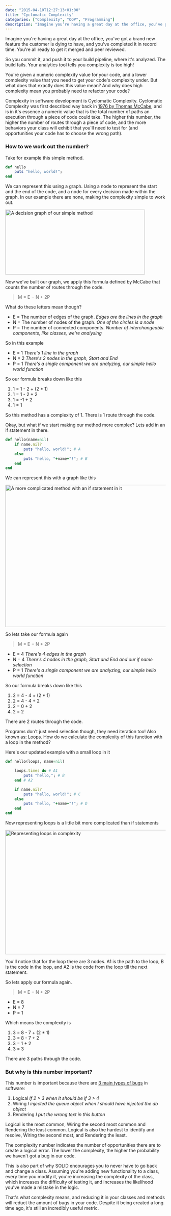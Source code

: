 ```yaml
---
date: "2015-04-10T12:27:13+01:00"
title: "Cyclomatic Complexity"
categories: ["Complexity", "OOP", "Programming"]
description: "Imagine you’re having a great day at the office, you’ve got a brand new feature the customer is dying to have, and you’ve completed it in record time. You’re all ready to get it merged and peer reviewed. So you commit it, and push it to your build pipeline, where it’s analyzed. The build fails. Your analytics tool tells you complexity is too high! You’re given a numeric complexity value for your code, and a lower complexity value that you need to get your code’s complexity under."
---
```


Imagine you're having a great day at the office, you've got a brand new feature the customer is dying to have, and you've completed it in record time. You're all ready to get it merged and peer reviewed.

So you commit it, and push it to your build pipeline, where it's analyzed. The build fails. Your analytics tool tells you complexity is too high!

You're given a numeric complexity value for your code, and a lower complexity value that you need to get your code's complexity under. But what does that exactly does this value mean? And why does high complexity mean you probably need to refactor your code?

Complexity in software development is Cyclomatic Complexity. Cyclomatic Complexity was first described way back in [1976 by Thomas McCabe](https://books.google.ro/books?id=vtNWAAAAMAAJ&pg=PA3&hl=ro), and is in it's essence a numeric value that is the total number of paths an execution through a piece of code could take. The higher this number, the higher the number of routes through a piece of code, and the more behaviors your class will exhibit that you'll need to test for (and opportunities your code has to choose the wrong path).

### How to we work out the number?

Take for example this simple method.

```ruby
def hello
    puts "hello, world!";
end
```

We can represent this using a graph. Using a node to represent the start and the end of the code, and a node for every decision made within the graph. In our example there are none, making the complexity simple to work out.

<img src="/post/cyclomatic-complexity/simple.png" alt="A decision graph of our simple method"  width="438" height="204" />

Now we've built our graph, we apply this formula defined by McCabe that counts the number of routes through the code.

> M = E − N + 2P

What do these letters mean though?

- E = The number of edges of the graph. _Edges are the lines in the graph_
- N = The number of nodes of the graph. _One of the circles is a node_
- P = The number of connected components. _Number of interchangeable components, like classes, we're analysing_

So in this example

- E = 1 _There's 1 line in the graph_
- N = 2 _There's 2 nodes in the graph, Start and End_
- P = 1 _There's a single component we are analyzing, our simple hello world function_

So our formula breaks down like this

1.  1 = 1 - 2 + (2 \* 1)
2.  1 = 1 - 2 + 2
3.  1 = -1 + 2
4.  1 = 1

So this method has a complexity of 1. There is 1 route through the code.

Okay, but what if we start making our method more complex? Lets add in an if statement in there.

```ruby
def hello(name=nil)
    if name.nil?
        puts "hello, world!"; # A
    else
        puts "hello, "+name+"!"; # B
    end
end
```

We can represent this with a graph like this

<img src="/post/cyclomatic-complexity/less-simple.png" alt="A more complicated method with an if statement in it"  width="650" height="446" />

So lets take our formula again

> M = E − N + 2P

- E = 4 _There's 4 edges in the graph_
- N = 4 _There's 4 nodes in the graph, Start and End and our if name selection_
- P = 1 _There's a single component we are analyzing, our simple hello world function_

So our formula breaks down like this

1.  2 = 4 - 4 + (2 \* 1)
2.  2 = 4 - 4 + 2
3.  2 = 0 + 2
4.  2 = 2

There are 2 routes through the code.

Programs don't just need selection though, they need iteration too! Also known as: Loops. How do we calculate the complexity of this function with a loop in the method?

Here's our updated example with a small loop in it

```ruby
def hello(loops, name=nil)

    loops.times do # A1
        puts "hello,"; # B
    end # A2

    if name.nil?
        puts "hello, world!"; # C
    else
        puts "hello, "+name+"!"; # D
    end
end
```

Now representing loops is a little bit more complicated than if statements

<img src="/post/cyclomatic-complexity/loopy.png" alt="Representing loops in complexity" width="1066" height="390" />

You'll notice that for the loop there are 3 nodes. A1 is the path to the loop, B is the code in the loop, and A2 is the code from the loop till the next statement.

So lets apply our formula again.

> M = E − N + 2P

- E = 8
- N = 7
- P = 1

Which means the complexity is

1.  3 = 8 - 7 + (2 \* 1)
2.  3 = 8 - 7 + 2
3.  3 = 1 + 2
4.  3 = 3

There are 3 paths through the code.

### But why is this number important?

This number is important because there are [3 main types of bugs](http://misko.hevery.com/2008/11/17/unified-theory-of-bugs/) in software:

1.  Logical _If 2 > 3 when it should be if 3 > 4_
2.  Wiring _I injected the queue object when I should have injected the db object_
3.  Rendering _I put the wrong text in this button_

Logical is the most common, Wiring the second most common and Rendering the least common. Logical is also the hardest to identify and resolve, Wiring the second most, and Rendering the least.

The complexity number indicates the number of opportunities there are to create a logical error. The lower the complexity, the higher the probability we haven't got a bug in our code.

This is also part of why SOLID encourages you to never have to go back and change a class. Assuming you're adding new functionality to a class, every time you modify it, you're increasing the complexity of the class, which increases the difficulty of testing it, and increases the likelihood you've made a mistake in the logic.

That's what complexity means, and reducing it in your classes and methods will reduct the amount of bugs in your code. Despite it being created a long time ago, it's still an incredibly useful metric.

